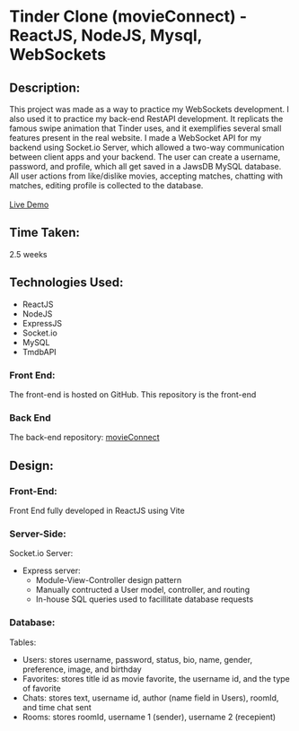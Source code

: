 # Tinder Clone (movieConnect) - ReactJS, NodeJS, Mysql, WebSockets


## Description:

This project was made as a way to practice my WebSockets development.
I also used it to practice my back-end RestAPI development. It replicats the
famous swipe animation that Tinder uses, and it exemplifies
several small features present in the real website. I made a
WebSocket API for my backend using Socket.io Server, which allowed a
two-way communication between client apps and your backend. 
The user can create a username, password, and profile, which all get
saved in a JawsDB MySQL database. All user actions from like/dislike 
movies, accepting matches, chatting with matches, editing profile is collected to 
the database.
<br>
<br>
<a href="https://chriscash2020.github.io/movie-client/" target="_blank" >Live Demo</a>

## Time Taken:

2.5 weeks

## Technologies Used:

- ReactJS
- NodeJS
- ExpressJS
- Socket.io
- MySQL
- TmdbAPI

### Front End:


The front-end is hosted on GitHub. 
This repository is the front-end

### Back End

The back-end repository: <a href="https://github.com/ChrisCash2020/movie-connect-server1/" target="_blank" >movieConnect</a>


## Design:

### Front-End:

Front End fully developed in ReactJS using Vite

### Server-Side:
Socket.io Server: 
- Express server:
  - Module-View-Controller design pattern
  - Manually contructed a User model, controller, and routing
  - In-house SQL queries used to facillitate database requests

### Database:

Tables:
- Users: stores username, password, status, bio, name, gender, preference, image, and birthday
- Favorites: stores title id as movie favorite, the username id, and the type of favorite
- Chats: stores text, username id, author (name field in Users), roomId, and time chat sent
- Rooms: stores roomId, username 1 (sender), username 2 (recepient)



  
